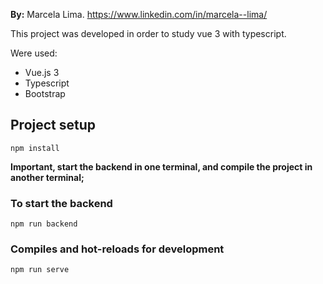 **By:** Marcela Lima. https://www.linkedin.com/in/marcela--lima/


This project was developed in order to study vue 3 with typescript.

Were used:

- Vue.js 3
- Typescript
- Bootstrap
  

## Project setup
```
npm install
```

**Important, start the backend in one terminal, and compile the project in another terminal;**

### To start the backend

```
npm run backend
```

### Compiles and hot-reloads for development
```
npm run serve
```
